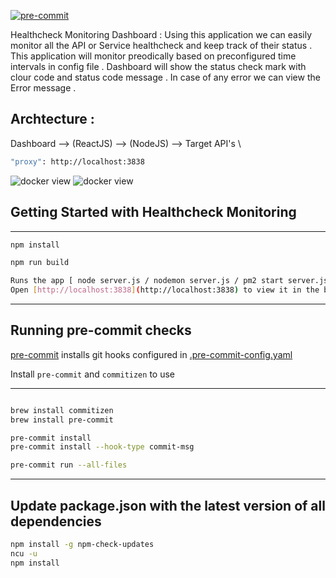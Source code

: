 [![pre-commit](https://img.shields.io/badge/pre--commit-enabled-brightgreen?logo=pre-commit)](https://github.com/pre-commit/pre-commit)

Healthcheck Monitoring Dashboard : Using this application we can easily monitor all the API or Service healthcheck and keep track of their status . This application will monitor preodically based on preconfigured time intervals in config file . Dashboard will show the status check mark with clour code and status code message . In case of any error we can view the Error message .

## Archtecture :

Dashboard --> (ReactJS) --> (NodeJS) --> Target API's \

```bash
"proxy": http://localhost:3838
```

![docker view](Dashboard.png)
![docker view](ErrorMessage.png)

## Getting Started with Healthcheck Monitoring

---

```bash
npm install

npm run build

Runs the app [ node server.js / nodemon server.js / pm2 start server.js ]\
Open [http://localhost:3838](http://localhost:3838) to view it in the browser.
```

---

## Running pre-commit checks

[pre-commit](https://pre-commit.com) installs git hooks configured in [.pre-commit-config.yaml](.pre-commit-config.yaml)

Install `pre-commit` and `commitizen` to use

---

```bash

brew install commitizen
brew install pre-commit

pre-commit install
pre-commit install --hook-type commit-msg

pre-commit run --all-files
```

---

## Update package.json with the latest version of all dependencies

```bash
npm install -g npm-check-updates
ncu -u
npm install

```
